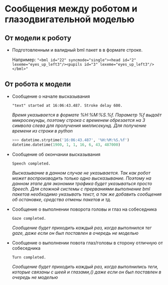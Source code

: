 # Сообщения между роботом и глазодвигательной моделью

## От модели к роботу
* Подготовленным и валидный bml пакет в в формате строке.
    
    Например: 
    ```"<bml id="22" syncmode="single"><head id="2" lexeme="eyes_up_left3"/><pupils id="3" lexeme="eyes_up_left3"/></bml>"```

## От робота к модели 
* Сообщение о начале высказывания

    ```"text" started at 16:06:43.487. Stroke delay 600.```

    *Время указывается в формате %H:%M:%S.%f. Параметр %f выдаёт микросекунды, поэтому строка с временем обрезается на 3 символа слева для пролучения миллисекунд. Для получение времени из строки в python*
    
    ```python
    >>> datetime.strptime('16:06:43.487', '%H:%M:%S.%f')
    datetime.datetime(1900, 1, 1, 16, 6, 43, 487000)
    ```
    
* Сообщение об окончании высказывания

    ```Speech completed.```

    *Высказывание в данном случае не указывается. Так как робот может воспроизводить только одно высказывание. Поэтому на данном этапе для экономии трафика будет указываться просто Speech. Для сложной системы с прерваниями выполнение bml пакетов необходимо указывать текст, а так же добавить сообщения об остановке, средства отмены пакетов и тд.*

* Сообщение о выполнении поворота головы и глаз на собеседника

    ```Gaze completed.```

    *Сообщение будет приходить каждый раз, когда выполнился тег gaze, даже если он был поставлен в очередь не моделью*

* Сообщение о выполнении повота глаз/головы в сторону отличную от собеседника

    ```Turn completed.```

    *Сообщение будет приходить каждый раз, когда выполнились теги, которые связаны с шеей и глазами,() даже если он был поставлен в очередь не моделью*
